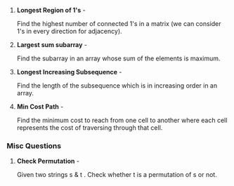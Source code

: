 1. **Longest Region of 1's** -

      Find the highest number of connected 1's in a matrix (we can consider 1's in every direction for adjacency).

2. **Largest sum subarray** -

      Find the subarray in an array whose sum of the elements is maximum.

3. **Longest Increasing Subsequence** -

      Find the length of the subsequence which is in increasing order in an array.

4. **Min Cost Path** -

      Find the minimum cost to reach from one cell to another where each cell represents the cost of traversing through that cell.
      
 ### Misc Questions
 
 1. **Check Permutation** -
 
      Given two strings s & t . Check whether t is a permutation of s or not.
